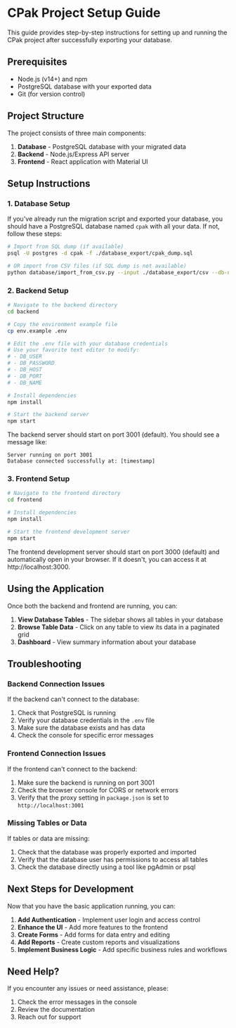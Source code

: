 # CPak Project Setup Guide

This guide provides step-by-step instructions for setting up and running the CPak project after successfully exporting your database.

## Prerequisites

- Node.js (v14+) and npm
- PostgreSQL database with your exported data
- Git (for version control)

## Project Structure

The project consists of three main components:

1. **Database** - PostgreSQL database with your migrated data
2. **Backend** - Node.js/Express API server
3. **Frontend** - React application with Material UI

## Setup Instructions

### 1. Database Setup

If you've already run the migration script and exported your database, you should have a PostgreSQL database named `cpak` with all your data. If not, follow these steps:

```bash
# Import from SQL dump (if available)
psql -U postgres -d cpak -f ./database_export/cpak_dump.sql

# OR import from CSV files (if SQL dump is not available)
python database/import_from_csv.py --input ./database_export/csv --db-name cpak --db-user postgres --db-password your_password
```

### 2. Backend Setup

```bash
# Navigate to the backend directory
cd backend

# Copy the environment example file
cp env.example .env

# Edit the .env file with your database credentials
# Use your favorite text editor to modify:
# - DB_USER
# - DB_PASSWORD
# - DB_HOST
# - DB_PORT
# - DB_NAME

# Install dependencies
npm install

# Start the backend server
npm start
```

The backend server should start on port 3001 (default). You should see a message like:
```
Server running on port 3001
Database connected successfully at: [timestamp]
```

### 3. Frontend Setup

```bash
# Navigate to the frontend directory
cd frontend

# Install dependencies
npm install

# Start the frontend development server
npm start
```

The frontend development server should start on port 3000 (default) and automatically open in your browser. If it doesn't, you can access it at http://localhost:3000.

## Using the Application

Once both the backend and frontend are running, you can:

1. **View Database Tables** - The sidebar shows all tables in your database
2. **Browse Table Data** - Click on any table to view its data in a paginated grid
3. **Dashboard** - View summary information about your database

## Troubleshooting

### Backend Connection Issues

If the backend can't connect to the database:

1. Check that PostgreSQL is running
2. Verify your database credentials in the `.env` file
3. Make sure the database exists and has data
4. Check the console for specific error messages

### Frontend Connection Issues

If the frontend can't connect to the backend:

1. Make sure the backend is running on port 3001
2. Check the browser console for CORS or network errors
3. Verify that the proxy setting in `package.json` is set to `http://localhost:3001`

### Missing Tables or Data

If tables or data are missing:

1. Check that the database was properly exported and imported
2. Verify that the database user has permissions to access all tables
3. Check the database directly using a tool like pgAdmin or psql

## Next Steps for Development

Now that you have the basic application running, you can:

1. **Add Authentication** - Implement user login and access control
2. **Enhance the UI** - Add more features to the frontend
3. **Create Forms** - Add forms for data entry and editing
4. **Add Reports** - Create custom reports and visualizations
5. **Implement Business Logic** - Add specific business rules and workflows

## Need Help?

If you encounter any issues or need assistance, please:

1. Check the error messages in the console
2. Review the documentation
3. Reach out for support